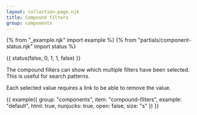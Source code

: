 ```yaml
---
layout: collection-page.njk
title: Compound filters
group: components
---
```


{% from "_example.njk" import example %}
{% from "partials/component-status.njk" import status %}

{{ status(false, 0, 1, 1, false) }}

The compound filters can show which multiple filters have been selected. This is useful for search patterns.

Each selected value requires a link to be able to remove the value.

{{ example({ group: "components", item: "compound-filters", example: "default", html: true, nunjucks: true, open: false, size: "s" }) }}

